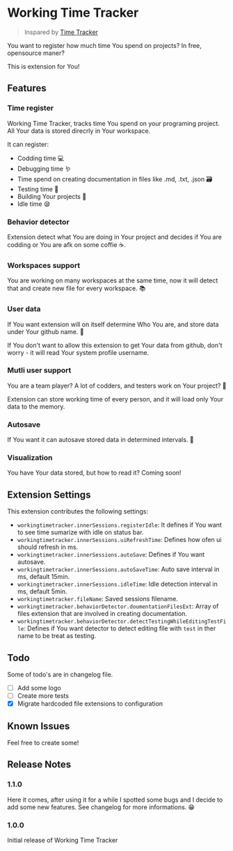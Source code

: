 # Working Time Tracker

> Inspared by [Time Tracker](https://github.com/AlexBlade/vscode-time-tracker)

You want to register how much time You spend on projects? In free, opensource maner?

This is extension for You!

## Features

### Time register

Working Time Tracker, tracks time You spend on your programing project. All Your data is stored direcrly in Your workspace. 

It can register:

* Codding time 💻
* Debugging time 🪱
* Time spend on creating documentation in files like .md, .txt, .json 🗃️
* Testing time 🤖
* Building Your projects 🔨
* Idle time 😪

### Behavior detector

Extension detect what You are doing in Your project and decides if You are codding or You are afk on some coffie ☕.

### Workspaces support

You are working on many workspaces at the same time, now it will detect that and create new file for every workspace. 📚

### User data

If You want extension will on itself determine Who You are, and store data under Your github name. 🥸

If You don't want to allow this extension to get Your data from github, don't worry - it will read Your system profile username. 

### Mutli user support

You are a team player? A lot of codders, and testers work on Your project? 🙋

Extension can store working time of every person, and it will load only Your data to the memory. 


### Autosave

If You want it can autosave stored data in determined intervals. 💾

### Visualization

You have Your data stored, but how to read it? 
Coming soon!

## Extension Settings

This extension contributes the following settings:

* `workingtimetracker.innerSessions.registerIdle`: It defines if You want to see time sumarize with idle on status bar. 
* `workingtimetracker.innerSessions.uiRefreshTime`: Defines how ofen ui should refresh in ms.
* `workingtimetracker.innerSessions.autoSave`: Defines if You want autosave.
* `workingtimetracker.innerSessions.autoSaveTime`: Auto save interval in ms, default 15min.
* `workingtimetracker.innerSessions.idleTime`: Idle detection interval in ms, default 5min.
* `workingtimetracker.fileName`: Saved sessions filename.
* `workingtimetracker.behaviorDetector.doumentationFilesExt`: Array of files extension that are involved in creating documentation.
* `workingtimetracker.behaviorDetector.detectTestingWhileEditingTestFile`: Defines if You want detector to detect editing file with `test` in ther name to be treat as testing.

## Todo

Some of todo's are in changelog file.

- [ ] Add some logo
- [ ] Create more tests
- [x] Migrate hardcoded file extensions to configuration

## Known Issues

Feel free to create some!

## Release Notes

### 1.1.0

Here it comes, after using it for a while I spotted some bugs and I decide to add some new features. 
See changelog for more informations. 😁

### 1.0.0

Initial release of Working Time Tracker

